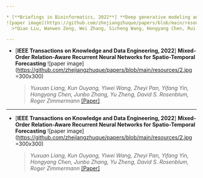 ```yaml
---

* [**Briefings in Bioinformatics, 2022**] **Deep generative modeling and clustering of single cell Hi-C data**
![paper image](https://github.com/zhejiangzhuque/papers/blob/main/resources/1.png =300x300)
  >*Qiao Liu, Wanwen Zeng, Wei Zhang, Sicheng Wang, Hongyang Chen, Rui Jiang, Mu Zhou, Shaoting Zhang* [[Paper]](https://www.biorxiv.org/content/biorxiv/early/2022/07/20/2022.07.19.500573.full.pdf)

---
```


* [**IEEE Transactions on Knowledge and Data Engineering, 2022**] **Mixed-Order Relation-Aware Recurrent Neural Networks for Spatio-Temporal Forecasting**
![paper image](https://github.com/zhejiangzhuque/papers/blob/main/resources/2.jpg =300x300)
  >*Yuxuan Liang, Kun Ouyang, Yiwei Wang, Zheyi Pan, Yifang Yin, Hongyang Chen, Junbo Zhang, Yu Zheng, David S. Rosenblum, Roger Zimmermann* [[Paper]](https://ieeexplore.ieee.org/abstract/document/9956738)

---

* [**IEEE Transactions on Knowledge and Data Engineering, 2022**] **Mixed-Order Relation-Aware Recurrent Neural Networks for Spatio-Temporal Forecasting**
![paper image](https://github.com/zhejiangzhuque/papers/blob/main/resources/2.jpg =300x300)
  >*Yuxuan Liang, Kun Ouyang, Yiwei Wang, Zheyi Pan, Yifang Yin, Hongyang Chen, Junbo Zhang, Yu Zheng, David S. Rosenblum, Roger Zimmermann* [[Paper]](https://ieeexplore.ieee.org/abstract/document/9956738)